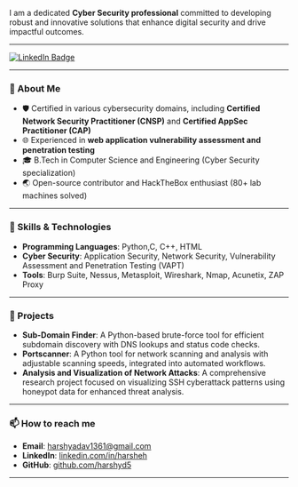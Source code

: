 
I am a dedicated **Cyber Security professional** committed to developing robust and innovative solutions that enhance digital security and drive impactful outcomes.
 
---
[![LinkedIn Badge](https://img.shields.io/badge/LinkedIn-blue?style=flat&logo=linkedin&labelColor=blue&link=www.linkedin.com/in/harsheh)](www.linkedin.com/in/harsheh) 


---
### 🚀 About Me

- 🛡️ Certified in various cybersecurity domains, including **Certified Network Security Practitioner (CNSP)** and **Certified AppSec Practitioner (CAP)**
- 🌐 Experienced in **web application vulnerability assessment and penetration testing**
- 🎓 B.Tech in Computer Science and Engineering (Cyber Security specialization)
- 🌏 Open-source contributor and HackTheBox enthusiast (80+ lab machines solved)

---

### 🔧 Skills & Technologies

- **Programming Languages**: Python,C, C++, HTML
- **Cyber Security**: Application Security, Network Security, Vulnerability Assessment and Penetration Testing (VAPT)
- **Tools**: Burp Suite, Nessus, Metasploit, Wireshark, Nmap, Acunetix, ZAP Proxy

---

### 🌟 Projects

- **Sub-Domain Finder**: A Python-based brute-force tool for efficient subdomain discovery with DNS lookups and status code checks.
- **Portscanner**: A Python tool for network scanning and analysis with adjustable scanning speeds, integrated into automated workflows.
- **Analysis and Visualization of Network Attacks**: A comprehensive research project focused on visualizing SSH cyberattack patterns using honeypot data for enhanced threat analysis.


---

### 📫 How to reach me

- **Email**: harshyadav1361@gmail.com  
- **LinkedIn**: [linkedin.com/in/harsheh](https://www.linkedin.com/in/harsheh/)  
- **GitHub**: [github.com/harshyd5](https://github.com/harshyd5)

---
